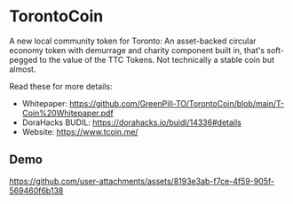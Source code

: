 # TorontoCoin
A new local community token for Toronto: An asset-backed circular economy token with demurrage and charity component built in, that's soft-pegged to the value of the TTC Tokens. Not technically a stable coin but almost.

Read these for more details: 
- Whitepaper: https://github.com/GreenPill-TO/TorontoCoin/blob/main/T-Coin%20Whitepaper.pdf
- DoraHacks BUDIL: https://dorahacks.io/buidl/14336#details
- Website: https://www.tcoin.me/

## Demo
https://github.com/user-attachments/assets/8193e3ab-f7ce-4f59-905f-569460f6b138

